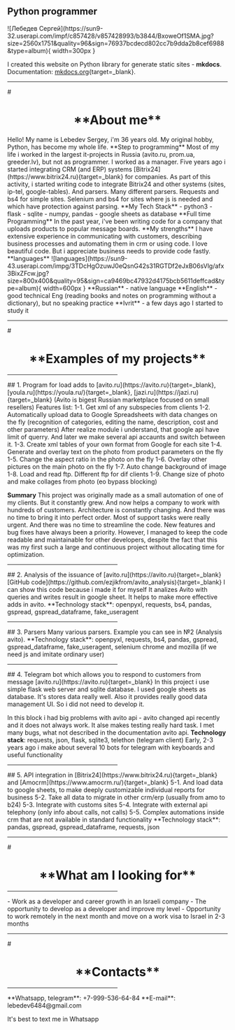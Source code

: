 <h2><b>Python  programmer</b></h2>
![Лебедев Сергей](https://sun9-32.userapi.com/impf/c857428/v857428993/b3844/BxoweOf1SMA.jpg?size=2560x1751&quality=96&sign=76937bcdecd802cc7b9dda2b8cef6988&type=album){ width=300px }



I created this website on Python library for generate static sites - **mkdocs**.
Documentation: [mkdocs.org](https://www.mkdocs.org){target=_blank}.

<hr>
# <h1 align="center">**About me**</h1>
Hello! My name is Lebedev Sergey, i'm 36 years old.
My original hobby, Python, has become my whole life.
**Step to programming**
Most of my life i worked in the largest it-projects in Russia (avito.ru, prom.ua, greeder.lv), but not as programmer. I worked as a manager.
Five years ago i started integrating CRM (and ERP) systems [Bitrix24](https://www.bitrix24.ru){target=_blank} for companies.
As part of this activity, i started writing code to integrate Bitrix24 and other systems (sites, ip-tel, google-tables).
And parsers. Many different parsers. Requests and bs4 for simple sites. Selenium and bs4 for sites where js is needed and which have protection against parsing.
**My Tech Stack**
- python3
- flask
- sqlite
- numpy, pandas
- google sheets as database
**Full time Programming**
In the past year, i've been writing code for a company that uploads products to popular message boards.
**My strengths**
I have extensive experience in communicating with customers, describing business processes and automating them in crm or using code.
I love beautiful code. But i appreciate business needs to provide code fastly.
**languages**
![languages](https://sun9-43.userapi.com/impg/3TDcHgOzuwJ0eQsnG42s31RGTDf2eJxB06sVlg/afx3BixZFcw.jpg?size=800x400&quality=95&sign=ca9469bc47932d4175bcb5611deffcad&type=album){ width=600px }
**Russian** - native language
**English** - good technical Eng (reading books and notes on programming without a dictionary), but no speaking practice
**Ivrit** - a few days ago I started to study it

<hr>
# <h1 align="center">**Examples of my projects**</h1>
<hr width="50%">
## 1. Program for load adds to [avito.ru](https://avito.ru){target=_blank}, [youla.ru](https://youla.ru/){target=_blank}, [jazi.ru](https://jazi.ru){target=_blank}
(Avito is bigest Russian marketplace focused on small resellers)
Features list:
1-1. Get xml of any subspecies from clients
1-2. Automatically upload data to Google Spreadsheets with data changes on the fly (recognition of categories, editing the name, description, cost and other parameters)
After realize module i understand, that google api have limit of querry. And later we make several api accaunts and switch between it.
1-3. Create xml tables of your own format from Google for each site
1-4. Generate and overlay text on the photo from product parameters on the fly
1-5. Change the aspect ratio in the photo on the fly
1-6. Overlay other pictures on the main photo on the fly
1-7. Auto change background of image
1-8. Load and read ftp. Different ftp for dif clients
1-9. Change size of photo and make collages from photo (еo bypass blocking)

**Summary**
This project was originally made as a small automation of one of my clients.
But it constantly grew. And now helps a company to work with hundreds of customers.
Architecture is constantly changing. And there was no time to bring it into perfect order.
Most of support tasks were really urgent.
And there was no time to streamline the code. New features and bug fixes have always been a priority.
However, I managed to keep the code readable and maintainable for other developers,
despite the fact that this was my first such a large and continuous project without allocating time for optimization.
<hr width="50%">
## 2. Analysis of the issuance of [avito.ru](https://avito.ru){target=_blank}
[GitHub code](https://github.com/ezjikfrom/avito_analysis){target=_blank}
I can show this code because i made it for myself
It analizes Avito with queries and writes result in google sheet.
It helps to make more effective adds in avito.
**Technology stack**: openpyxl, requests, bs4, pandas, gspread, gspread_dataframe, fake_useragent
<hr width="50%">
## 3. Parsers
Many various parsers. Example you can see in №2 (Analysis avito).
**Technology stack**: openpyxl, requests, bs4, pandas, gspread, gspread_dataframe,
fake_useragent, selenium chrome and mozilla (if we need js and imitate ordinary user)
<hr width="50%">
## 4. Telegram bot which allows you to respond to customers from message [avito.ru](https://avito.ru){target=_blank}
In this project i use simple flask web server and sqlite database.
I used google sheets as database. It's stores data really well.
Also it provides really good data management UI.
So i did not need to develop it.

In this block i had big problems with avito api -
avito changed api recently and it does not always work. It alse makes testing really hard task.
I met many bugs, what not described in the documentation avito api.
**Technology stack**: requests, json, flask, sqlite3, telethon (telegram client)
Early, 2-3 years ago i make about several 10 bots for telegram with keyboards and useful functionality
<hr width="50%">
## 5. API integration in [Bitrix24](https://www.bitrix24.ru){target=_blank} and [Amocrm](https://www.amocrm.ru/){target=_blank}
5-1. And load data to google sheets, to make
deeply customizable individual reports for business
5-2. Take all data to migrate in other crm/erp (usually from amo to b24)
5-3. Integrate with customs sites
5-4. Integrate with external api telephony (only info about calls, not calls)
5-5. Complex automations inside crm that are not available in standard functionality
**Technology stack**: pandas, gspread, gspread_dataframe, requests, json

<hr>
# <h1 align="center">**What am I looking for**</h1>
<hr width="50%">
- Work as a developer and career growth in an Israeli company
- The opportunity to develop as a developer and improve my level
- Opportunity to work remotely in the next month and move on a work visa to Israel in 2-3 months
<hr>
# <h1 align="center">**Contacts**</h1>
<hr width="50%">
**Whatsapp, telegram**: +7-999-536-64-84
**E-mail**: lebedev6484@gmail.com

It's best to text me in Whatsapp
